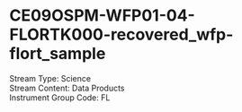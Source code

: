 # CE09OSPM-WFP01-04-FLORTK000-recovered_wfp-flort_sample

Stream Type: Science<br>
Stream Content: Data Products<br>
Instrument Group Code: FL<br>
